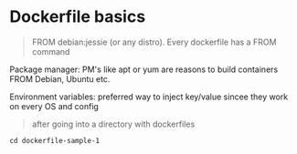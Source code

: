 # Dockerfile basics

> FROM debian:jessie (or any distro). Every dockerfile has a FROM command 

Package manager: PM's like apt or yum are reasons to build containers FROM Debian, Ubuntu etc.

Environment variables: preferred way to inject key/value sincee they work on every OS and config 

> after going into a directory with dockerfiles 
```
cd dockerfile-sample-1
```